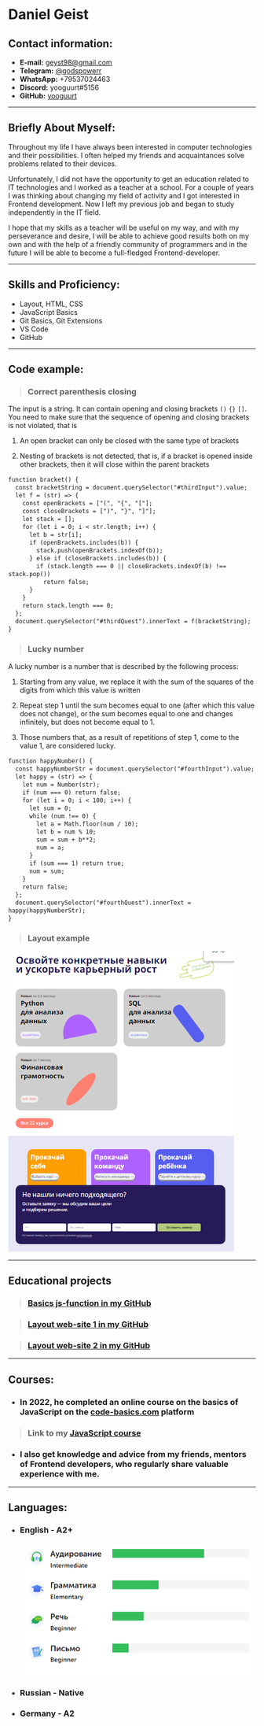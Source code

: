 # **Daniel Geist**

## **Contact information:**
   + **E-mail:** geyst98@gmail.com
   + **Telegram:** [@godspowerr](https://t.me/godspowerr)
   + **WhatsApp:** +79537024463
   + **Discord:** yooguurt#5156
   + **GitHub:** [yooguurt](https://github.com/yooguurt)
---
## **Briefly About Myself:**

Throughout my life I have always been interested in computer technologies and their possibilities. I often helped my friends and acquaintances solve problems related to their devices.

Unfortunately, I did not have the opportunity to get an education related to IT technologies and I worked as a teacher at a school.
For a couple of years I was thinking about changing my field of activity and I got interested in Frontend development.
Now I left my previous job and began to study independently in the IT field.

I hope that my skills as a teacher will be useful on my way, and with my perseverance and desire, I will be able to achieve good results both on my own and with the help of a friendly community of programmers and in the future I will be able to become a full-fledged Frontend-developer.

---
## **Skills and Proficiency:**
  - Layout, HTML, CSS
  - JavaScript Basics
  - Git Basics, Git Extensions
  - VS Code
  - GitHub
  
---
## **Code example:**

> ### **Correct parenthesis closing**

The input is a string. It can contain opening and closing brackets `()` `{}` `[]`. You need to make sure that the sequence of opening and closing brackets is not violated, that is

1) An open bracket can only be closed with the same type of brackets

2) Nesting of brackets is not detected, that is, if a bracket is opened inside other brackets, then it will close within the parent brackets


```
function bracket() {
  const bracketString = document.querySelector("#thirdInput").value;
  let f = (str) => {
    const openBrackets = ["(", "{", "["];
    const closeBrackets = [")", "}", "]"];
    let stack = [];
    for (let i = 0; i < str.length; i++) {
      let b = str[i];
      if (openBrackets.includes(b)) {
        stack.push(openBrackets.indexOf(b));
      } else if (closeBrackets.includes(b)) {
        if (stack.length === 0 || closeBrackets.indexOf(b) !== stack.pop())
          return false;
      }
    }
    return stack.length === 0;
  };
  document.querySelector("#thirdQuest").innerText = f(bracketString);
}
```

> ### **Lucky number** 

A lucky number is a number that is described by the following process:

1) Starting from any value, we replace it with the sum of the squares of the digits from which this value is written

2) Repeat step 1 until the sum becomes equal to one (after which this value does not change), or the sum becomes equal to one and changes infinitely, but does not become equal to 1.

3) Those numbers that, as a result of repetitions of step 1, come to the value 1, are considered lucky.

```
function happyNumber() {
  const happyNumberStr = document.querySelector("#fourthInput").value;
  let happy = (str) => {
    let num = Number(str);
    if (num === 0) return false;
    for (let i = 0; i < 100; i++) {
      let sum = 0;
      while (num !== 0) {
        let a = Math.floor(num / 10);
        let b = num % 10;
        sum = sum + b**2;
        num = a;
      }
      if (sum === 1) return true;
      num = sum;
    }
    return false;
  };
  document.querySelector("#fourthQuest").innerText = happy(happyNumberStr);
}
```
> ### **Layout example**

![layout](/img/layout.PNG)

---
## **Educational projects**

> ### **[Basics js-function in my GitHub](https://github.com/yooguurt/JS-scripts1)**

> ### **[Layout web-site 1 in my GitHub](https://github.com/yooguurt/layout1)**

> ### **[Layout web-site 2 in my GitHub](https://github.com/yooguurt/layout2)**

---
## **Courses:**
* ### In 2022, he completed an online course on the basics of JavaScript on the [code-basics.com](code-basics.com) platform

> ###  Link to my [JavaScript course](https://code-basics.com/ru/languages/javascript)

* ### I also get knowledge and advice from my friends, mentors of Frontend developers, who regularly share valuable experience with me.

---
## **Languages:**
+ ### English - A2+
  ![eng](img/eng.PNG)
+ ### Russian - Native
+ ### Germany - A2
